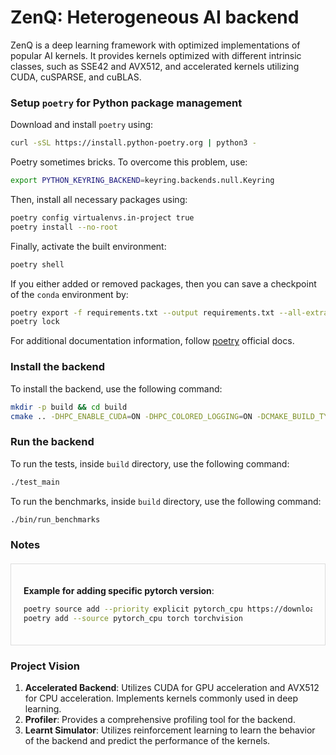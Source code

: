 # ZenQ: Heterogeneous AI backend

ZenQ is a deep learning framework with optimized implementations of popular AI kernels. It provides kernels optimized with different intrinsic classes, such as SSE42 and AVX512, and accelerated kernels utilizing CUDA, cuSPARSE, and cuBLAS.

### Setup `poetry` for Python package management

Download and install `poetry` using:

```bash
curl -sSL https://install.python-poetry.org | python3 -
```

Poetry sometimes bricks. To overcome this problem, use:

```bash
export PYTHON_KEYRING_BACKEND=keyring.backends.null.Keyring
```

Then, install all necessary packages using:

```bash
poetry config virtualenvs.in-project true
poetry install --no-root
```

Finally, activate the built environment:

```bash
poetry shell
```

If you either added or removed packages, then you can save a checkpoint of the `conda` environment by:

```bash
poetry export -f requirements.txt --output requirements.txt --all-extras
poetry lock
```

For additional documentation information, follow [poetry](https://python-poetry.org/docs/#installing-with-the-official-installer) official docs.

### Install the backend

To install the backend, use the following command:

```bash
mkdir -p build && cd build
cmake .. -DHPC_ENABLE_CUDA=ON -DHPC_COLORED_LOGGING=ON -DCMAKE_BUILD_TYPE=Release -DHPC_BUILD_BENCHMARKS=ON; cmake --build . -j$(nproc)
```

### Run the backend

To run the tests, inside `build` directory, use the following command:

```bash
./test_main
```

To run the benchmarks, inside `build` directory, use the following command:

```bash
./bin/run_benchmarks
```

### Notes

<div style="border: 1px solid #ddd; padding: 20px; margin: 20px 0;">

**Example for adding specific pytorch version**:

```bash
poetry source add --priority explicit pytorch_cpu https://download.pytorch.org/whl/cpu
poetry add --source pytorch_cpu torch torchvision
```

</div>

### Project Vision

1. **Accelerated Backend**: Utilizes CUDA for GPU acceleration and AVX512 for CPU acceleration. Implements kernels commonly used in deep learning.
2. **Profiler**: Provides a comprehensive profiling tool for the backend.
3. **Learnt Simulator**: Utilizes reinforcement learning to learn the behavior of the backend and predict the performance of the kernels.
